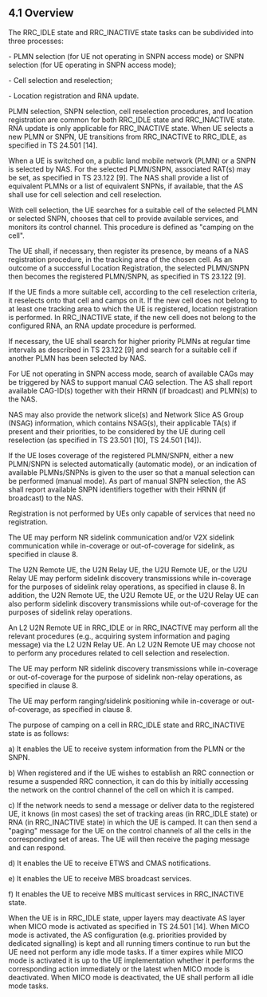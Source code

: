 ## 4.1 Overview

The RRC_IDLE state and RRC_INACTIVE state tasks can be subdivided into
three processes:

\- PLMN selection (for UE not operating in SNPN access mode) or SNPN
selection (for UE operating in SNPN access mode);

\- Cell selection and reselection;

\- Location registration and RNA update.

PLMN selection, SNPN selection, cell reselection procedures, and
location registration are common for both RRC_IDLE state and
RRC_INACTIVE state. RNA update is only applicable for RRC_INACTIVE
state. When UE selects a new PLMN or SNPN, UE transitions from
RRC_INACTIVE to RRC_IDLE, as specified in TS 24.501 \[14\].

When a UE is switched on, a public land mobile network (PLMN) or a SNPN
is selected by NAS. For the selected PLMN/SNPN, associated RAT(s) may be
set, as specified in TS 23.122 \[9\]. The NAS shall provide a list of
equivalent PLMNs or a list of equivalent SNPNs, if available, that the
AS shall use for cell selection and cell reselection.

With cell selection, the UE searches for a suitable cell of the selected
PLMN or selected SNPN, chooses that cell to provide available services,
and monitors its control channel. This procedure is defined as \"camping
on the cell\".

The UE shall, if necessary, then register its presence, by means of a
NAS registration procedure, in the tracking area of the chosen cell. As
an outcome of a successful Location Registration, the selected PLMN/SNPN
then becomes the registered PLMN/SNPN, as specified in TS 23.122 \[9\].

If the UE finds a more suitable cell, according to the cell reselection
criteria, it reselects onto that cell and camps on it. If the new cell
does not belong to at least one tracking area to which the UE is
registered, location registration is performed. In RRC_INACTIVE state,
if the new cell does not belong to the configured RNA, an RNA update
procedure is performed.

If necessary, the UE shall search for higher priority PLMNs at regular
time intervals as described in TS 23.122 \[9\] and search for a suitable
cell if another PLMN has been selected by NAS.

For UE not operating in SNPN access mode, search of available CAGs may
be triggered by NAS to support manual CAG selection. The AS shall report
available CAG-ID(s) together with their HRNN (if broadcast) and PLMN(s)
to the NAS.

NAS may also provide the network slice(s) and Network Slice AS Group
(NSAG) information, which contains NSAG(s), their applicable TA(s) if
present and their priorities, to be considered by the UE during cell
reselection (as specified in TS 23.501 \[10\], TS 24.501 \[14\]).

If the UE loses coverage of the registered PLMN/SNPN, either a new
PLMN/SNPN is selected automatically (automatic mode), or an indication
of available PLMNs/SNPNs is given to the user so that a manual selection
can be performed (manual mode). As part of manual SNPN selection, the AS
shall report available SNPN identifiers together with their HRNN (if
broadcast) to the NAS.

Registration is not performed by UEs only capable of services that need
no registration.

The UE may perform NR sidelink communication and/or V2X sidelink
communication while in-coverage or out-of-coverage for sidelink, as
specified in clause 8.

The U2N Remote UE, the U2N Relay UE, the U2U Remote UE, or the U2U Relay
UE may perform sidelink discovery transmissions while in-coverage for
the purposes of sidelink relay operations, as specified in clause 8. In
addition, the U2N Remote UE, the U2U Remote UE, or the U2U Relay UE can
also perform sidelink discovery transmissions while out-of-coverage for
the purposes of sidelink relay operations.

An L2 U2N Remote UE in RRC_IDLE or in RRC_INACTIVE may perform all the
relevant procedures (e.g., acquiring system information and paging
message) via the L2 U2N Relay UE. An L2 U2N Remote UE may choose not to
perform any procedures related to cell selection and reselection.

The UE may perform NR sidelink discovery transmissions while in-coverage
or out-of-coverage for the purpose of sidelink non-relay operations, as
specified in clause 8.

The UE may perform ranging/sidelink positioning while in-coverage or
out-of-coverage, as specified in clause 8.

The purpose of camping on a cell in RRC_IDLE state and RRC_INACTIVE
state is as follows:

a\) It enables the UE to receive system information from the PLMN or the
SNPN.

b\) When registered and if the UE wishes to establish an RRC connection
or resume a suspended RRC connection, it can do this by initially
accessing the network on the control channel of the cell on which it is
camped.

c\) If the network needs to send a message or deliver data to the
registered UE, it knows (in most cases) the set of tracking areas (in
RRC_IDLE state) or RNA (in RRC_INACTIVE state) in which the UE is
camped. It can then send a \"paging\" message for the UE on the control
channels of all the cells in the corresponding set of areas. The UE will
then receive the paging message and can respond.

d\) It enables the UE to receive ETWS and CMAS notifications.

e\) It enables the UE to receive MBS broadcast services.

f\) It enables the UE to receive MBS multicast services in RRC_INACTIVE
state.

When the UE is in RRC_IDLE state, upper layers may deactivate AS layer
when MICO mode is activated as specified in TS 24.501 \[14\]. When MICO
mode is activated, the AS configuration (e.g. priorities provided by
dedicated signalling) is kept and all running timers continue to run but
the UE need not perform any idle mode tasks. If a timer expires while
MICO mode is activated it is up to the UE implementation whether it
performs the corresponding action immediately or the latest when MICO
mode is deactivated. When MICO mode is deactivated, the UE shall perform
all idle mode tasks.